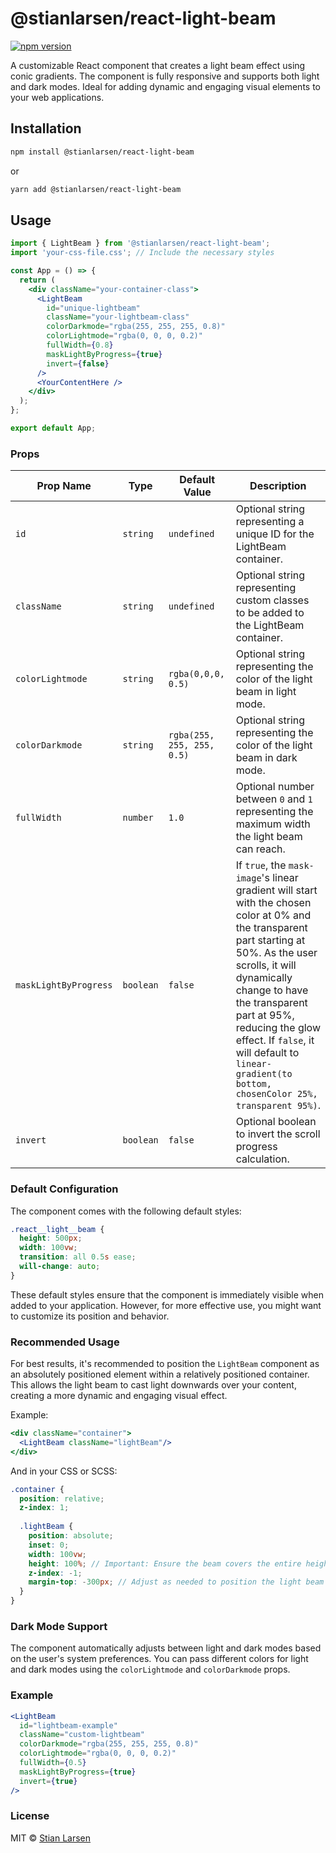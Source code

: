 
# @stianlarsen/react-light-beam

[![npm version](https://badge.fury.io/js/%40stianlarsen%2Freact-light-beam.svg)](https://badge.fury.io/js/%40stianlarsen%2Freact-light-beam)

A customizable React component that creates a light beam effect using conic gradients. The component is fully responsive and supports both light and dark modes. Ideal for adding dynamic and engaging visual elements to your web applications.

## Installation

```bash
npm install @stianlarsen/react-light-beam
```

or

```bash
yarn add @stianlarsen/react-light-beam
```

## Usage

```jsx
import { LightBeam } from '@stianlarsen/react-light-beam';
import 'your-css-file.css'; // Include the necessary styles

const App = () => {
  return (
    <div className="your-container-class">
      <LightBeam
        id="unique-lightbeam"
        className="your-lightbeam-class"
        colorDarkmode="rgba(255, 255, 255, 0.8)"
        colorLightmode="rgba(0, 0, 0, 0.2)"
        fullWidth={0.8}
        maskLightByProgress={true}
        invert={false}
      />
      <YourContentHere />
    </div>
  );
};

export default App;
```

### Props

| Prop Name           | Type      | Default Value                  | Description                                                                                     |
|---------------------|-----------|--------------------------------|-------------------------------------------------------------------------------------------------|
| `id`                | `string`  | `undefined`                    | Optional string representing a unique ID for the LightBeam container.                           |
| `className`         | `string`  | `undefined`                    | Optional string representing custom classes to be added to the LightBeam container.             |
| `colorLightmode`    | `string`  | `rgba(0,0,0, 0.5)`             | Optional string representing the color of the light beam in light mode.                         |
| `colorDarkmode`     | `string`  | `rgba(255, 255, 255, 0.5)`     | Optional string representing the color of the light beam in dark mode.                          |
| `fullWidth`         | `number`  | `1.0`                          | Optional number between `0` and `1` representing the maximum width the light beam can reach.    |
| `maskLightByProgress` | `boolean` | `false`                        | If `true`, the `mask-image`'s linear gradient will start with the chosen color at 0% and the transparent part starting at 50%. As the user scrolls, it will dynamically change to have the transparent part at 95%, reducing the glow effect. If `false`, it will default to `linear-gradient(to bottom, chosenColor 25%, transparent 95%)`. |
| `invert`            | `boolean` | `false`                        | Optional boolean to invert the scroll progress calculation.                                     |

### Default Configuration

The component comes with the following default styles:

```css
.react__light__beam {
  height: 500px;
  width: 100vw;
  transition: all 0.5s ease;
  will-change: auto;
}
```

These default styles ensure that the component is immediately visible when added to your application. However, for more effective use, you might want to customize its position and behavior.

### Recommended Usage

For best results, it's recommended to position the `LightBeam` component as an absolutely positioned element within a relatively positioned container. This allows the light beam to cast light downwards over your content, creating a more dynamic and engaging visual effect.

Example:

```jsx
<div className="container">
  <LightBeam className="lightBeam"/>
</div>
```

And in your CSS or SCSS:

```scss
.container {
  position: relative;
  z-index: 1;
  
  .lightBeam {
    position: absolute;
    inset: 0;
    width: 100vw;
    height: 100%; // Important: Ensure the beam covers the entire height
    z-index: -1;
    margin-top: -300px; // Adjust as needed to position the light beam above the content
  }
}
```

### Dark Mode Support

The component automatically adjusts between light and dark modes based on the user's system preferences. You can pass different colors for light and dark modes using the `colorLightmode` and `colorDarkmode` props.

### Example

```jsx
<LightBeam
  id="lightbeam-example"
  className="custom-lightbeam"
  colorDarkmode="rgba(255, 255, 255, 0.8)"
  colorLightmode="rgba(0, 0, 0, 0.2)"
  fullWidth={0.5}
  maskLightByProgress={true}
  invert={true}
/>
```

### License

MIT © [Stian Larsen](https://github.com/stianlarsen)
